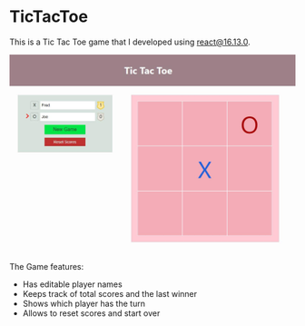 # TicTacToe
This is a Tic Tac Toe game that I developed using react@16.13.0. 

![screenshot](https://github.com/Smahdie/TicTacToe/blob/master/public/screenshot.jpeg)

The Game features:
- Has editable player names
- Keeps track of total scores and the last winner
- Shows which player has the turn
- Allows to reset scores and start over
